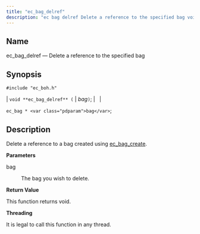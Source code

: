 ```yaml
---
title: "ec_bag_delref"
description: "ec bag delref Delete a reference to the specified bag void ec bag delref bag ec bag bag Delete a reference to a bag created using ec bag create bag The bag you wish to delete This function returns void It is legal to call this function in any thread..."
---
```


<a name="apis.ec_bag_delref"></a> 
## Name

ec_bag_delref — Delete a reference to the specified bag

## Synopsis

`#include "ec_boh.h"`

| `void **ec_bag_delref** (` | <var class="pdparam">bag</var>`)`; |   |

`ec_bag * <var class="pdparam">bag</var>`;<a name="idp47309648"></a> 
## Description

Delete a reference to a bag created using [ec_bag_create](/momentum/3/3-api/apis-ec-bag-create).

**<a name="idp47311584"></a> Parameters**

<dl class="variablelist">

<dt>bag</dt>

<dd>

The bag you wish to delete.

</dd>

</dl>

**<a name="idp47314304"></a> Return Value**

This function returns void.

**<a name="idp47315216"></a> Threading**

It is legal to call this function in any thread.